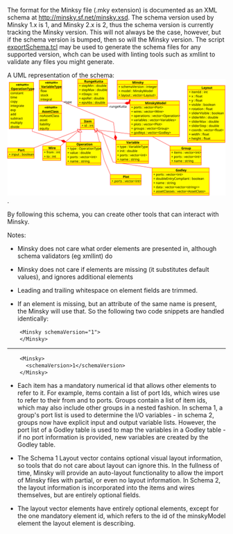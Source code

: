 The format for the Minksy file (.mky extension) is documented as an XML schema at <http://minsky.sf.net/minsky.xsd>. The schema version used by Minsky 1.x is 1, and Minsky 2.x is 2, thus the schema version is currently tracking the Minsky version. This will not always be the case, however, but if the schema version is bumped, then so will the Minsky version. The script [exportSchema.tcl](exportSchema.tcl]) may be used to generate the schema files for any supported version, whch can be used with linting tools such as xmllint to validate any files you might generate.

A UML representation of the schema: ![schema UML](../MinskySchema1.svg).


By following this schema, you can create other tools that can interact with Minsky.

Notes:

* Minsky does not care what order elements are presented in, although schema validators (eg xmllint) do

* Minsky does not care if elements are missing (it substitutes default values), and ignores additional elements

* Leading and trailing whitespace on element fields are trimmed.

* If an element is missing, but an attribute of the same name is present, the Minsky will use that. So the following two code snippets are handled identically:

~~~~~~~~~~~~~~~~
    <Minsky schemaVersion="1">
    </Minsky>
~~~~~~~~~~~~~~~~
------------
~~~~~~~~~~~~~~~~
    <Minsky>
      <schemaVersion>1</schemaVersion>
    </Minsky>
~~~~~~~~~~~~~~~~

* Each item has a mandatory numerical id that allows other elements to refer to it. For example, items contain a list of port Ids, which wires use to refer to their from and to ports. Groups contain a list of item ids, which may also include other groups in a nested fashion. In schema 1, a group's port list is used to determine the I/O variables - in schema 2, groups now have explicit input and output variable lists. However, the port list of a Godley table is used to map the variables in a Godley table - if no port information is provided, new variables are created by the Godley table.

* The Schema 1 Layout vector contains optional visual layout information, so tools that do not care about layout can ignore this. In the fullness of time, Minsky will provide an auto-layout functionality to allow the import of Minsky files with partial, or even no layout information. In Schema 2, the layout information is incorporated into the items and wires themselves, but are entirely optional fields.

* The layout vector elements have entirely optional elements, except for the one mandatory element id, which refers to the id of the minskyModel element the layout element is describing. 
